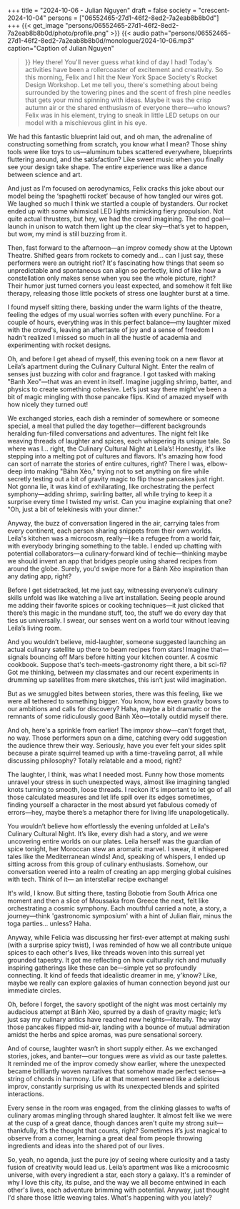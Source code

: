 +++
title = "2024-10-06 - Julian Nguyen"
draft = false
society = "crescent-2024-10-04"
persons = ["06552465-27d1-46f2-8ed2-7a2eab8b8b0d"]
+++
{{< get_image "persons/06552465-27d1-46f2-8ed2-7a2eab8b8b0d/photo/profile.png" >}}
{{< audio
    path="persons/06552465-27d1-46f2-8ed2-7a2eab8b8b0d/monologue/2024-10-06.mp3" 
    caption="Caption of Julian Nguyen"
>}}
Hey there! You'll never guess what kind of day I had!
Today's activities have been a rollercoaster of excitement and creativity. So this morning, Felix and I hit the New York Space Society's Rocket Design Workshop. Let me tell you, there's something about being surrounded by the towering pines and the scent of fresh pine needles that gets your mind spinning with ideas. Maybe it was the crisp autumn air or the shared enthusiasm of everyone there—who knows? Felix was in his element, trying to sneak in little LED setups on our model with a mischievous glint in his eye.

We had this fantastic blueprint laid out, and oh man, the adrenaline of constructing something from scratch, you know what I mean? Those shiny tools were like toys to us—aluminum tubes scattered everywhere, blueprints fluttering around, and the satisfaction? Like sweet music when you finally see your design take shape. The entire experience was like a dance between science and art.

And just as I'm focused on aerodynamics, Felix cracks this joke about our model being the ‘spaghetti rocket’ because of how tangled our wires got. We laughed so much I think we startled a couple of bystanders. Our rocket ended up with some whimsical LED lights mimicking fiery propulsion. Not quite actual thrusters, but hey, we had the crowd imagining. The end goal—launch in unison to watch them light up the clear sky—that’s yet to happen, but wow, my mind is still buzzing from it.

Then, fast forward to the afternoon—an improv comedy show at the Uptown Theatre. Shifted gears from rockets to comedy and... can I just say, these performers were an outright riot? It's fascinating how things that seem so unpredictable and spontaneous can align so perfectly, kind of like how a constellation only makes sense when you see the whole picture, right? Their humor just turned corners you least expected, and somehow it felt like therapy, releasing those little pockets of stress one laughter burst at a time.

I found myself sitting there, basking under the warm lights of the theatre, feeling the edges of my usual worries soften with every punchline. For a couple of hours, everything was in this perfect balance—my laughter mixed with the crowd's, leaving an aftertaste of joy and a sense of freedom I hadn't realized I missed so much in all the hustle of academia and experimenting with rocket designs.

Oh, and before I get ahead of myself, this evening took on a new flavor at Leila’s apartment during the Culinary Cultural Night. Enter the realm of senses just buzzing with color and fragrance. I got tasked with making "Banh Xeo"—that was an event in itself. Imagine juggling shrimp, batter, and physics to create something cohesive. Let’s just say there might’ve been a bit of magic mingling with those pancake flips. Kind of amazed myself with how nicely they turned out!

We exchanged stories, each dish a reminder of somewhere or someone special, a meal that pulled the day together—different backgrounds heralding fun-filled conversations and adventures. The night felt like weaving threads of laughter and spices, each whispering its unique tale.
So where was I... right, the Culinary Cultural Night at Leila’s! Honestly, it's like stepping into a melting pot of cultures and flavors. It's amazing how food can sort of narrate the stories of entire cultures, right? There I was, elbow-deep into making "Báhn Xèo," trying not to set anything on fire while secretly testing out a bit of gravity magic to flip those pancakes just right. Not gonna lie, it was kind of exhilarating, like orchestrating the perfect symphony—adding shrimp, swirling batter, all while trying to keep it a surprise every time I twisted my wrist. Can you imagine explaining that one? "Oh, just a bit of telekinesis with your dinner."

Anyway, the buzz of conversation lingered in the air, carrying tales from every continent, each person sharing snippets from their own worlds. Leila's kitchen was a microcosm, really—like a refugee from a world fair, with everybody bringing something to the table. I ended up chatting with potential collaborators—a culinary-forward kind of techie—thinking maybe we should invent an app that bridges people using shared recipes from around the globe. Surely, you'd swipe more for a Bánh Xèo inspiration than any dating app, right?

Before I get sidetracked, let me just say, witnessing everyone’s culinary skills unfold was like watching a live art installation. Seeing people around me adding their favorite spices or cooking techniques—it just clicked that there’s this magic in the mundane stuff, too, the stuff we do every day that ties us universally. I swear, our senses went on a world tour without leaving Leila’s living room.

And you wouldn’t believe, mid-laughter, someone suggested launching an actual culinary satellite up there to beam recipes from stars! Imagine that—signals bouncing off Mars before hitting your kitchen counter. A cosmic cookbook. Suppose that's tech-meets-gastronomy right there, a bit sci-fi? Got me thinking, between my classmates and our recent experiments in drumming up satellites from mere sketches, this isn’t just wild imagination.

But as we smuggled bites between stories, there was this feeling, like we were all tethered to something bigger. You know, how even gravity bows to our ambitions and calls for discovery? Haha, maybe a bit dramatic or the remnants of some ridiculously good Bánh Xèo—totally outdid myself there.

And oh, here's a sprinkle from earlier! The improv show—can’t forget that, no way. Those performers spun on a dime, catching every odd suggestion the audience threw their way. Seriously, have you ever felt your sides split because a pirate squirrel teamed up with a time-traveling parrot, all while discussing philosophy? Totally relatable and a mood, right?

The laughter, I think, was what I needed most. Funny how those moments unravel your stress in such unexpected ways, almost like imagining tangled knots turning to smooth, loose threads. I reckon it's important to let go of all those calculated measures and let life spill over its edges sometimes, finding yourself a character in the most absurd yet fabulous comedy of errors—hey, maybe there’s a metaphor there for living life unapologetically.


You wouldn’t believe how effortlessly the evening unfolded at Leila's Culinary Cultural Night. It’s like, every dish had a story, and we were uncovering entire worlds on our plates. Leila herself was the guardian of spice tonight, her Moroccan stew an aromatic marvel. I swear, it whispered tales like the Mediterranean winds! And, speaking of whispers, I ended up sitting across from this group of culinary enthusiasts. Somehow, our conversation veered into a realm of creating an app merging global cuisines with tech. Think of it— an interstellar recipe exchange!

It's wild, I know. But sitting there, tasting Bobotie from South Africa one moment and then a slice of Moussaka from Greece the next, felt like orchestrating a cosmic symphony. Each mouthful carried a note, a story, a journey—think 'gastronomic symposium' with a hint of Julian flair, minus the toga parties... unless? Haha.

Anyway, while Felicia was discussing her first-ever attempt at making sushi (with a surprise spicy twist), I was reminded of how we all contribute unique spices to each other's lives, like threads woven into this surreal yet grounded tapestry. It got me reflecting on how culturally rich and mutually inspiring gatherings like these can be—simple yet so profoundly connecting. It kind of feeds that idealistic dreamer in me, y'know? Like, maybe we really can explore galaxies of human connection beyond just our immediate circles.

Oh, before I forget, the savory spotlight of the night was most certainly my audacious attempt at Bánh Xèo, spurred by a dash of gravity magic; let’s just say my culinary antics have reached new heights—literally. The way those pancakes flipped mid-air, landing with a bounce of mutual admiration amidst the herbs and spice aromas, was pure sensational sorcery.

And of course, laughter wasn’t in short supply either. As we exchanged stories, jokes, and banter—our tongues were as vivid as our taste palettes. It reminded me of the improv comedy show earlier, where the unexpected became brilliantly woven narratives that somehow made perfect sense—a string of chords in harmony. Life at that moment seemed like a delicious improv, constantly surprising us with its unexpected blends and spirited interactions.

Every sense in the room was engaged, from the clinking glasses to wafts of culinary aromas mingling through shared laughter. It almost felt like we were at the cusp of a great dance, though dances aren't quite my strong suit—thankfully, it’s the thought that counts, right? Sometimes it’s just magical to observe from a corner, learning a great deal from people throwing ingredients and ideas into the shared pot of our lives. 

So, yeah, no agenda, just the pure joy of seeing where curiosity and a tasty fusion of creativity would lead us. Leila’s apartment was like a microcosmic universe, with every ingredient a star, each story a galaxy. It's a reminder of why I love this city, its pulse, and the way we all become entwined in each other's lives, each adventure brimming with potential.
Anyway, just thought I'd share those little weaving tales. What's happening with you lately?
